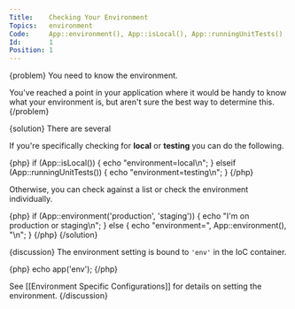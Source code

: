 ```yaml
---
Title:    Checking Your Environment
Topics:   environment
Code:     App::environment(), App::isLocal(), App::runningUnitTests()
Id:       1
Position: 1
---
```


{problem}
You need to know the environment.

You've reached a point in your application where it would be handy to know what your environment is, but aren't sure the best way to determine this.
{/problem}

{solution}
There are several

If you're specifically checking for **local** or **testing** you can do the following.

{php}
if (App::isLocal())
{
    echo "environment=local\n";
}
elseif (App::runningUnitTests())
{
    echo "environment=testing\n";
}
{/php}

Otherwise, you can check against a list or check the environment individually.

{php}
if (App::environment('production', 'staging'))
{
    echo "I'm on production or staging\n";
}
else
{
    echo "environment=", App::environment(), "\n";
}
{/php}
{/solution}

{discussion}
The environment setting is bound to `'env'` in the IoC container.

{php}
echo app('env');
{/php}

See [[Environment Specific Configurations]] for details on setting the environment.
{/discussion}
